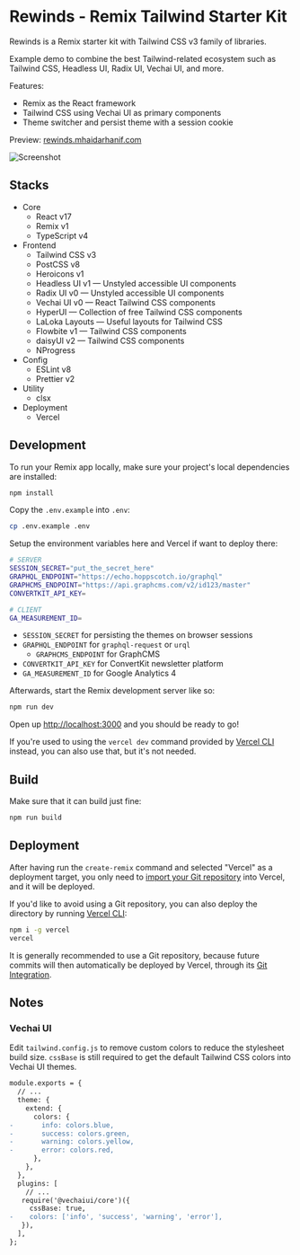 # Rewinds - Remix Tailwind Starter Kit

Rewinds is a Remix starter kit with Tailwind CSS v3 family of libraries.

Example demo to combine the best Tailwind-related ecosystem such as Tailwind
CSS, Headless UI, Radix UI, Vechai UI, and more.

Features:

- Remix as the React framework
- Tailwind CSS using Vechai UI as primary components
- Theme switcher and persist theme with a session cookie

Preview: [rewinds.mhaidarhanif.com](https://rewinds.mhaidarhanif.com)

![Screenshot](public/screenshot.png)

## Stacks

- Core
  - React v17
  - Remix v1
  - TypeScript v4
- Frontend
  - Tailwind CSS v3
  - PostCSS v8
  - Heroicons v1
  - Headless UI v1 — Unstyled accessible UI components
  - Radix UI v0 — Unstyled accessible UI components
  - Vechai UI v0 — React Tailwind CSS components
  - HyperUI — Collection of free Tailwind CSS components
  - LaLoka Layouts — Useful layouts for Tailwind CSS
  - Flowbite v1 — Tailwind CSS components
  - daisyUI v2 — Tailwind CSS components
  - NProgress
- Config
  - ESLint v8
  - Prettier v2
- Utility
  - clsx
- Deployment
  - Vercel

## Development

To run your Remix app locally, make sure your project's local dependencies are installed:

```sh
npm install
```

Copy the `.env.example` into `.env`:

```sh
cp .env.example .env
```

Setup the environment variables here and Vercel if want to deploy there:

```sh
# SERVER
SESSION_SECRET="put_the_secret_here"
GRAPHQL_ENDPOINT="https://echo.hoppscotch.io/graphql"
GRAPHCMS_ENDPOINT="https://api.graphcms.com/v2/id123/master"
CONVERTKIT_API_KEY=

# CLIENT
GA_MEASUREMENT_ID=
```

- `SESSION_SECRET` for persisting the themes on browser sessions
- `GRAPHQL_ENDPOINT` for `graphql-request` or `urql`
  - `GRAPHCMS_ENDPOINT` for GraphCMS
- `CONVERTKIT_API_KEY` for ConvertKit newsletter platform
- `GA_MEASUREMENT_ID` for Google Analytics 4

Afterwards, start the Remix development server like so:

```sh
npm run dev
```

Open up [http://localhost:3000](http://localhost:3000) and you should be ready to go!

If you're used to using the `vercel dev` command provided by [Vercel CLI](https://vercel.com/cli) instead, you can also use that, but it's not needed.

## Build

Make sure that it can build just fine:

```sh
npm run build
```

## Deployment

After having run the `create-remix` command and selected "Vercel" as a deployment target, you only need to [import your Git repository](https://vercel.com/new) into Vercel, and it will be deployed.

If you'd like to avoid using a Git repository, you can also deploy the directory by running [Vercel CLI](https://vercel.com/cli):

```sh
npm i -g vercel
vercel
```

It is generally recommended to use a Git repository, because future commits will then automatically be deployed by Vercel, through its [Git Integration](https://vercel.com/docs/concepts/git).

## Notes

### Vechai UI

Edit `tailwind.config.js` to remove custom colors to reduce the stylesheet build size.
`cssBase` is still required to get the default Tailwind CSS colors into Vechai UI themes.

```diff
module.exports = {
  // ...
  theme: {
    extend: {
      colors: {
-       info: colors.blue,
-       success: colors.green,
-       warning: colors.yellow,
-       error: colors.red,
      },
    },
  },
  plugins: [
    // ...
   require('@vechaiui/core')({
     cssBase: true,
-    colors: ['info', 'success', 'warning', 'error'],
   }),
  ],
};
```
